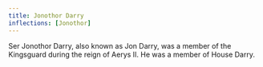 ```yaml
---
title: Jonothor Darry
inflections: [Jonothor]
---
```


Ser Jonothor Darry, also known as Jon Darry, was a member of the Kingsguard during the reign of Aerys II. He was a member of House Darry.


